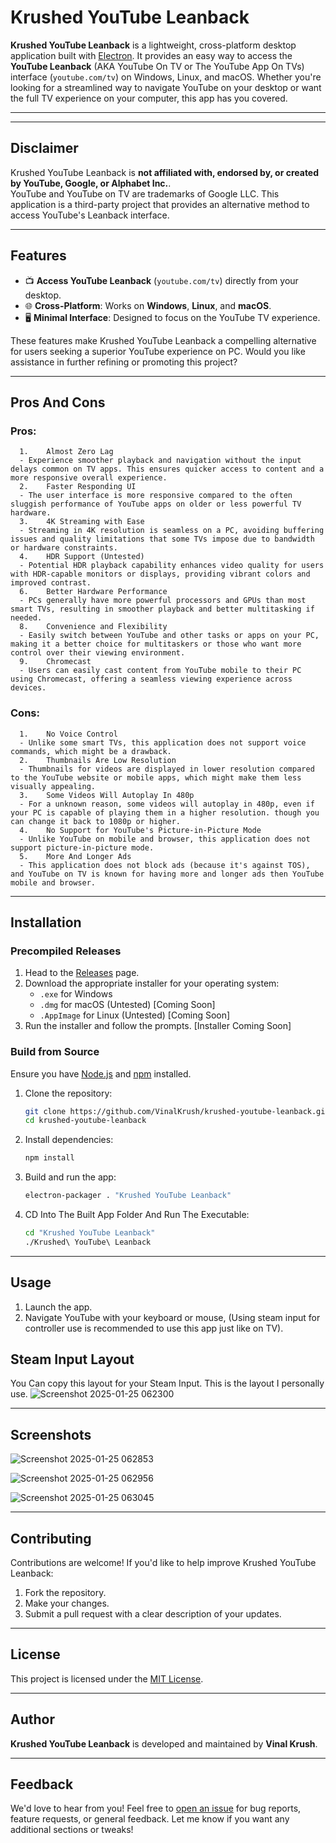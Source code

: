 # Krushed YouTube Leanback

**Krushed YouTube Leanback** is a lightweight, cross-platform desktop application built with [Electron](https://www.electronjs.org/). It provides an easy way to access the **YouTube Leanback** (AKA YouTube On TV or The YouTube App On TVs) interface (`youtube.com/tv`) on Windows, Linux, and macOS. Whether you're looking for a streamlined way to navigate YouTube on your desktop or want the full TV experience on your computer, this app has you covered.

---

---

## Disclaimer

Krushed YouTube Leanback is **not affiliated with, endorsed by, or created by YouTube, Google, or Alphabet Inc.**.  
YouTube and YouTube on TV are trademarks of Google LLC. This application is a third-party project that provides an alternative method to access YouTube's Leanback interface.

---

## Features

- 📺 **Access YouTube Leanback** (`youtube.com/tv`) directly from your desktop.
- 🌐 **Cross-Platform**: Works on **Windows**, **Linux**, and **macOS**.
- 🖥️ **Minimal Interface**: Designed to focus on the YouTube TV experience.

These features make Krushed YouTube Leanback a compelling alternative for users seeking a superior YouTube experience on PC. Would you like assistance in further refining or promoting this project?

---

## Pros And Cons

### Pros:

      1.	Almost Zero Lag
      - Experience smoother playback and navigation without the input delays common on TV apps. This ensures quicker access to content and a more responsive overall experience.
      2.	Faster Responding UI
      - The user interface is more responsive compared to the often sluggish performance of YouTube apps on older or less powerful TV hardware.
      3.	4K Streaming with Ease
      - Streaming in 4K resolution is seamless on a PC, avoiding buffering issues and quality limitations that some TVs impose due to bandwidth or hardware constraints.
      4.	HDR Support (Untested)
      - Potential HDR playback capability enhances video quality for users with HDR-capable monitors or displays, providing vibrant colors and improved contrast.
      6.	Better Hardware Performance
      - PCs generally have more powerful processors and GPUs than most smart TVs, resulting in smoother playback and better multitasking if needed.
      8.	Convenience and Flexibility
      - Easily switch between YouTube and other tasks or apps on your PC, making it a better choice for multitaskers or those who want more control over their viewing environment.
      9.    Chromecast
      - Users can easily cast content from YouTube mobile to their PC using Chromecast, offering a seamless viewing experience across devices.

### Cons:

      1. 	No Voice Control
      - Unlike some smart TVs, this application does not support voice commands, which might be a drawback.
      2.    Thumbnails Are Low Resolution
      - Thumbnails for videos are displayed in lower resolution compared to the YouTube website or mobile apps, which might make them less visually appealing.
      3.    Some Videos Will Autoplay In 480p
      - For a unknown reason, some videos will autoplay in 480p, even if your PC is capable of playing them in a higher resolution. though you can change it back to 1080p or higher.
      4.    No Support for YouTube's Picture-in-Picture Mode
      - Unlike YouTube on mobile and browser, this application does not support picture-in-picture mode.
      5.    More And Longer Ads
      - This application does not block ads (because it's against TOS), and YouTube on TV is known for having more and longer ads then YouTube mobile and browser.

---

## Installation

### Precompiled Releases

1. Head to the [Releases](https://github.com/VinalKrush/krushed-youtube-leanback/releases) page.
2. Download the appropriate installer for your operating system:
   - `.exe` for Windows
   - `.dmg` for macOS (Untested) [Coming Soon]
   - `.AppImage` for Linux (Untested) [Coming Soon]
3. Run the installer and follow the prompts. [Installer Coming Soon]

### Build from Source

Ensure you have [Node.js](https://nodejs.org/) and [npm](https://www.npmjs.com/) installed.

1. Clone the repository:
   ```bash
   git clone https://github.com/VinalKrush/krushed-youtube-leanback.git
   cd krushed-youtube-leanback
   ```
2. Install dependencies:
   ```bash
   npm install
   ```
3. Build and run the app:
   ```bash
   electron-packager . "Krushed YouTube Leanback"
   ```
4. CD Into The Built App Folder And Run The Executable:
   ```bash
   cd "Krushed YouTube Leanback"
   ./Krushed\ YouTube\ Leanback
   ```

---

## Usage

1. Launch the app.
2. Navigate YouTube with your keyboard or mouse, (Using steam input for controller use is recommended to use this app just like on TV).

## Steam Input Layout

You Can copy this layout for your Steam Input. This is the layout I personally use.
![Screenshot 2025-01-25 062300](https://github.com/user-attachments/assets/8d18997f-0899-44df-bdf2-0fefff0399dd)

---

## Screenshots

![Screenshot 2025-01-25 062853](https://github.com/user-attachments/assets/de7c4746-bcb5-466c-b22d-bb018350eaf8)

![Screenshot 2025-01-25 062956](https://github.com/user-attachments/assets/4d3e3862-55b8-4cd0-a8c0-8e18afb38be4)

![Screenshot 2025-01-25 063045](https://github.com/user-attachments/assets/d26bdb7f-6ce7-4bd5-8a30-6181c14332fe)

---

## Contributing

Contributions are welcome! If you'd like to help improve Krushed YouTube Leanback:

1. Fork the repository.
2. Make your changes.
3. Submit a pull request with a clear description of your updates.

---

## License

This project is licensed under the [MIT License](LICENSE).

---

## Author

**Krushed YouTube Leanback** is developed and maintained by **Vinal Krush**.

---

## Feedback

We'd love to hear from you! Feel free to [open an issue](https://github.com/VinalKrush/krushed-youtube-leanback/issues) for bug reports, feature requests, or general feedback.
Let me know if you want any additional sections or tweaks!
